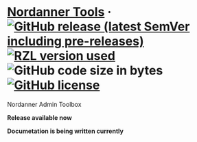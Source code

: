 # [Nordanner Tools](https://nordanner.raziel.dev) &middot; [![GitHub release (latest SemVer including pre-releases)](https://img.shields.io/github/v/release/raziel2244/nord?logo=github&logoColor=white&sort=semver)](https://github.com/raziel2244/nord/releases) [![RZL version used](https://img.shields.io/badge/rzl-v1.3.1-blue)](https://github.com/raziel2244/rzl) ![GitHub code size in bytes](https://img.shields.io/github/languages/code-size/raziel2244/nord) [![GitHub license](https://img.shields.io/github/license/raziel2244/nord)](https://github.com/raziel2244/nord/blob/master/LICENSE)

Nordanner Admin Toolbox

**Release available now**

**Documetation is being written currently**
